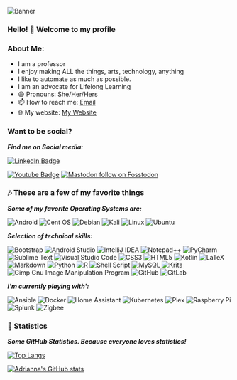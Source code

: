 
![Banner](https://user-images.githubusercontent.com/4413111/198340816-b2cc6768-c321-465c-9276-2cc30968d1c6.jpg)

### Hello! 👋  Welcome to my profile 

<!--
**aholdengouveia/aholdengouveia** is a ✨ _special_ ✨ repository because its `README.md` (this file) appears on your GitHub profile.

Here are some ideas to get you started:

- 🔭 I’m currently working on ...
- 🌱 I’m currently learning ...
- 👯 I’m looking to collaborate on ...
- 🤔 I’m looking for help with ...
- 💬 Ask me about ...


- ⚡ Fun fact: ...
-->

### About Me:
- I am a professor
- I enjoy making ALL the things, arts, technology, anything 
- I like to automate as much as possible. 
- I am an advocate for Lifelong Learning
- 😄 Pronouns: She/Her/Hers
- 📫 How to reach me: 
[Email](mailto:admin@aholdengouveia.name?subject=Questions "Hello, ")
 - 🌐 My website: 
 [My Website](https://www.aholdengouveia.name/index.html "Welcome to my Website")



### Want to be social?
***Find me on Social media:***

<a href="https://linkedin.com/in/aholdengouveia"><img src="https://img.shields.io/badge/linkedin-%230077B5.svg?style=for-the-badge&logo=linkedin&logoColor=white=https://linkedin.com/in/aholdengouveia" alt="LinkedIn Badge"></a> 

<a href="tube.com/channel/UCebdI1gT84U7PBtJFUTrIQA"><img src="https://img.shields.io/badge/YouTube-%23FF0000.svg?style=for-the-badge&logo=YouTube&logoColor=white=tube.com/channel/UCebdI1gT84U7PBtJFUTrIQA" alt="Youtube Badge"></a>
<a href="https://fosstodon.org/@aholdengouveia"><img src="https://img.shields.io/badge/Mastodon-6364FF.svg?style=for-the-badge&logo=Mastodon&logoColor=white=https://fosstodon.org/@aholdengouveia" alt="Mastodon follow on Fosstodon"></a>



   
### 🎶 These are a few of my favorite things
***Some of my favorite Operating Systems are:***

 ![Android](https://img.shields.io/badge/Android-3DDC84?style=for-the-badge&logo=android&logoColor=white)
![Cent OS](https://img.shields.io/badge/cent%20os-002260?style=for-the-badge&logo=centos&logoColor=F0F0F0)
![Debian](https://img.shields.io/badge/Debian-D70A53?style=for-the-badge&logo=debian&logoColor=white)
![Kali](https://img.shields.io/badge/Kali-268BEE?style=for-the-badge&logo=kalilinux&logoColor=white)
![Linux](https://img.shields.io/badge/Linux-FCC624?style=for-the-badge&logo=linux&logoColor=black)
![Ubuntu](https://img.shields.io/badge/Ubuntu-E95420?style=for-the-badge&logo=ubuntu&logoColor=white)

***Selection of technical skills:***

![Bootstrap](https://img.shields.io/badge/bootstrap-%23563D7C.svg?style=for-the-badge&logo=bootstrap&logoColor=white)
![Android Studio](https://img.shields.io/badge/Android%20Studio-3DDC84.svg?style=for-the-badge&logo=android-studio&logoColor=white)
![IntelliJ IDEA](https://img.shields.io/badge/IntelliJIDEA-000000.svg?style=for-the-badge&logo=intellij-idea&logoColor=white)
![Notepad++](https://img.shields.io/badge/Notepad++-90E59A.svg?style=for-the-badge&logo=notepad%2b%2b&logoColor=black)
![PyCharm](https://img.shields.io/badge/pycharm-143?style=for-the-badge&logo=pycharm&logoColor=black&color=black&labelColor=green)
![Sublime Text](https://img.shields.io/badge/sublime_text-%23575757.svg?style=for-the-badge&logo=sublime-text&logoColor=important)
![Visual Studio Code](https://img.shields.io/badge/Visual%20Studio%20Code-0078d7.svg?style=for-the-badge&logo=visual-studio-code&logoColor=white)
![CSS3](https://img.shields.io/badge/css3-%231572B6.svg?style=for-the-badge&logo=css3&logoColor=white)
![HTML5](https://img.shields.io/badge/html5-%23E34F26.svg?style=for-the-badge&logo=html5&logoColor=white)
![Kotlin](https://img.shields.io/badge/kotlin-%237F52FF.svg?style=for-the-badge&logo=kotlin&logoColor=white)
![LaTeX](https://img.shields.io/badge/latex-%23008080.svg?style=for-the-badge&logo=latex&logoColor=white)
![Markdown](https://img.shields.io/badge/markdown-%23000000.svg?style=for-the-badge&logo=markdown&logoColor=white)
![Python](https://img.shields.io/badge/python-3670A0?style=for-the-badge&logo=python&logoColor=ffdd54)
![R](https://img.shields.io/badge/r-%23276DC3.svg?style=for-the-badge&logo=r&logoColor=white)
![Shell Script](https://img.shields.io/badge/shell_script-%23121011.svg?style=for-the-badge&logo=gnu-bash&logoColor=white)
![MySQL](https://img.shields.io/badge/mysql-%2300f.svg?style=for-the-badge&logo=mysql&logoColor=white)
![Krita](https://img.shields.io/badge/Krita-203759?style=for-the-badge&logo=krita&logoColor=EEF37B)
![Gimp Gnu Image Manipulation Program](https://img.shields.io/badge/Gimp-657D8B?style=for-the-badge&logo=gimp&logoColor=FFFFFF)
![GitHub](https://img.shields.io/badge/github-%23121011.svg?style=for-the-badge&logo=github&logoColor=white)
![GitLab](https://img.shields.io/badge/gitlab-%23181717.svg?style=for-the-badge&logo=gitlab&logoColor=white)


***I'm currently playing with':***


![Ansible](https://img.shields.io/badge/ansible-%231A1918.svg?style=for-the-badge&logo=ansible&logoColor=white)
![Docker](https://img.shields.io/badge/docker-%230db7ed.svg?style=for-the-badge&logo=docker&logoColor=white)
![Home Assistant](https://img.shields.io/badge/home%20assistant-%2341BDF5.svg?style=for-the-badge&logo=home-assistant&logoColor=white)
![Kubernetes](https://img.shields.io/badge/kubernetes-%23326ce5.svg?style=for-the-badge&logo=kubernetes&logoColor=white)
![Plex](https://img.shields.io/badge/plex-%23E5A00D.svg?style=for-the-badge&logo=plex&logoColor=white)
![Raspberry Pi](https://img.shields.io/badge/-RaspberryPi-C51A4A?style=for-the-badge&logo=Raspberry-Pi)
![Splunk](https://img.shields.io/badge/splunk-%23000000.svg?style=for-the-badge&logo=splunk&logoColor=white)
![Zigbee](https://img.shields.io/badge/zigbee-%23EB0443.svg?style=for-the-badge&logo=zigbee&logoColor=white)


          

### 🧮 Statistics
***Some GitHub Statistics.  Because everyone loves statistics!***

[![Top Langs](https://github-readme-stats.vercel.app/api/top-langs/?username=aholdengouveia&layout=compact)](https://github.com/aholdengouveia)

<!--[![Visitors](https://visitor-badge.glitch.me/badge?page_id=aholdengouveia.aholdengouveia)](https://www.aholdengouveia.name/)-->
[![Adrianna's GitHub stats](https://github-readme-stats.vercel.app/api?username=aholdengouveia\&hide=issues\&show_icons=true)](https://github.com/aholdengouveia/github-readme-stats)
